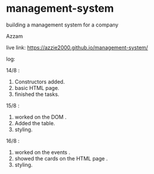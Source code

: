 # management-system

building a management system for a company

Azzam

live link: https://azzie2000.github.io/management-system/

log:

14/8 :

1. Constructors added.
2. basic HTML page.
3. finished the tasks.

15/8 :

1. worked on the DOM .
2. Added the table.
3. styling.

16/8 :

1. worked on the events .
2. showed the cards on the HTML page .
3. styling.

